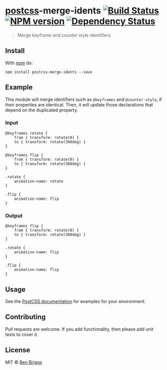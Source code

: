 <h1 id="postcsspostcss-merge-idents-%21build-statusci-%21npm-versionnpm-%21dependency-statusdeps"><a href="https://github.com/postcss/postcss">postcss</a>-merge-idents <a href="https://travis-ci.org/ben-eb/postcss-merge-idents"><img src="https://travis-ci.org/ben-eb/postcss-merge-idents.svg?branch=master" alt="Build Status" /></a> <a href="http://badge.fury.io/js/postcss-merge-idents"><img src="https://badge.fury.io/js/postcss-merge-idents.svg" alt="NPM version" /></a> <a href="https://gemnasium.com/ben-eb/postcss-merge-idents"><img src="https://gemnasium.com/ben-eb/postcss-merge-idents.svg" alt="Dependency Status" /></a></h1>

<blockquote>
  <p>Merge keyframe and counter style identifiers.</p>
</blockquote>

<h2 id="install">Install</h2>

<p>With <a href="https://npmjs.org/package/postcss-merge-idents">npm</a> do:</p>

<pre><code>npm install postcss-merge-idents --save
</code></pre>

<h2 id="example">Example</h2>

<p>This module will merge identifiers such as <code>@keyframes</code> and <code>@counter-style</code>,
if their properties are identical. Then, it will update those declarations that
depend on the duplicated property.</p>

<h3 id="input">Input</h3>

<pre><code class="css">@keyframes rotate {
    from { transform: rotate(0) }
    to { transform: rotate(360deg) }
}

@keyframes flip {
    from { transform: rotate(0) }
    to { transform: rotate(360deg) }
}

.rotate {
    animation-name: rotate
}

.flip {
    animation-name: flip
}
</code></pre>

<h3 id="output">Output</h3>

<pre><code class="css">@keyframes flip {
    from { transform: rotate(0) }
    to { transform: rotate(360deg) }
}

.rotate {
    animation-name: flip
}

.flip {
    animation-name: flip
}
</code></pre>

<h2 id="usage">Usage</h2>

<p>See the <a href="https://github.com/postcss/postcss#usage">PostCSS documentation</a> for
examples for your environment.</p>

<h2 id="contributing">Contributing</h2>

<p>Pull requests are welcome. If you add functionality, then please add unit tests
to cover it.</p>

<h2 id="license">License</h2>

<p>MIT © <a href="http://beneb.info">Ben Briggs</a></p>
